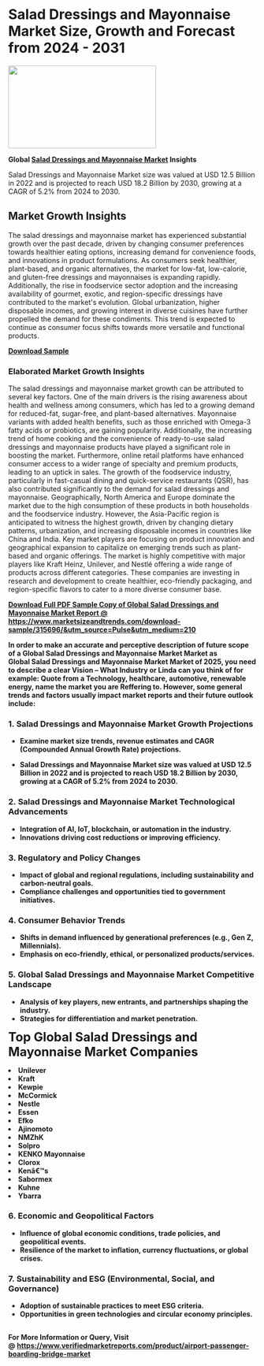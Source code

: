 <H1>Salad Dressings and Mayonnaise Market Size, Growth and Forecast from 2024 - 2031</H1><img class="aligncenter size-medium wp-image-584254" src="https://thirdeyenews.in/wp-content/uploads/2024/09/Global-Market-Research-300x168.jpeg" alt="" width="300" height="168" /><p><strong>Global&nbsp;<a href="https://www.marketsizeandtrends.com/download-sample/315696/&amp;utm_source=Pulse&amp;utm_medium=210">Salad Dressings and Mayonnaise Market</a> Insights</strong></p><p>Salad Dressings and Mayonnaise Market size was valued at USD 12.5 Billion in 2022 and is projected to reach USD 18.2 Billion by 2030, growing at a CAGR of 5.2% from 2024 to 2030.</p><p><h2>Market Growth Insights</h2> <p>The salad dressings and mayonnaise market has experienced substantial growth over the past decade, driven by changing consumer preferences towards healthier eating options, increasing demand for convenience foods, and innovations in product formulations. As consumers seek healthier, plant-based, and organic alternatives, the market for low-fat, low-calorie, and gluten-free dressings and mayonnaises is expanding rapidly. Additionally, the rise in foodservice sector adoption and the increasing availability of gourmet, exotic, and region-specific dressings have contributed to the market's evolution. Global urbanization, higher disposable incomes, and growing interest in diverse cuisines have further propelled the demand for these condiments. This trend is expected to continue as consumer focus shifts towards more versatile and functional products.</p> <p><strong><a href="download-link">Download Sample</a></strong></p> <h3>Elaborated Market Growth Insights</h3> <p>The salad dressings and mayonnaise market growth can be attributed to several key factors. One of the main drivers is the rising awareness about health and wellness among consumers, which has led to a growing demand for reduced-fat, sugar-free, and plant-based alternatives. Mayonnaise variants with added health benefits, such as those enriched with Omega-3 fatty acids or probiotics, are gaining popularity. Additionally, the increasing trend of home cooking and the convenience of ready-to-use salad dressings and mayonnaise products have played a significant role in boosting the market. Furthermore, online retail platforms have enhanced consumer access to a wider range of specialty and premium products, leading to an uptick in sales. The growth of the foodservice industry, particularly in fast-casual dining and quick-service restaurants (QSR), has also contributed significantly to the demand for salad dressings and mayonnaise. Geographically, North America and Europe dominate the market due to the high consumption of these products in both households and the foodservice industry. However, the Asia-Pacific region is anticipated to witness the highest growth, driven by changing dietary patterns, urbanization, and increasing disposable incomes in countries like China and India. Key market players are focusing on product innovation and geographical expansion to capitalize on emerging trends such as plant-based and organic offerings. The market is highly competitive with major players like Kraft Heinz, Unilever, and Nestlé offering a wide range of products across different categories. These companies are investing in research and development to create healthier, eco-friendly packaging, and region-specific flavors to cater to a more diverse consumer base. <p><strong><a href="get-more-link"></p><p><span class=""><strong>Download Full PDF Sample Copy of Global Salad Dressings and Mayonnaise Market Report</strong> @ <a href="https://www.marketsizeandtrends.com/download-sample/315696/&amp;utm_source=Pulse&amp;utm_medium=210" target="_blank">https://www.marketsizeandtrends.com/download-sample/315696/&amp;utm_source=Pulse&amp;utm_medium=210</a></span></p><p>In order to make an accurate and perceptive description of future scope of a Global&nbsp;Salad Dressings and Mayonnaise Market Market as Global&nbsp;Salad Dressings and Mayonnaise Market Market of 2025, you need to describe a clear Vision &ndash; What Industry or Linda can you think of for example: Quote from a Technology, healthcare, automotive, renewable energy, name the market you are Reffering to. However, some general trends and factors usually impact market reports and their future outlook include:</p><h3>1.&nbsp;<strong>Salad Dressings and Mayonnaise Market Growth Projections</strong></h3><ul><li>Examine market size trends, revenue estimates and CAGR (Compounded Annual Growth Rate) projections.</li><li><p>Salad Dressings and Mayonnaise Market size was valued at USD 12.5 Billion in 2022 and is projected to reach USD 18.2 Billion by 2030, growing at a CAGR of 5.2% from 2024 to 2030.</p></li></ul><h3>2.&nbsp;<strong>Salad Dressings and Mayonnaise Market Technological Advancements</strong></h3><ul><li>Integration of AI, IoT, blockchain, or automation in the industry.</li><li>Innovations driving cost reductions or improving efficiency.</li></ul><h3>3.&nbsp;<strong>Regulatory and Policy Changes</strong></h3><ul><li>Impact of global and regional regulations, including sustainability and carbon-neutral goals.</li><li>Compliance challenges and opportunities tied to government initiatives.</li></ul><h3>4.&nbsp;<strong>Consumer Behavior Trends</strong></h3><ul><li>Shifts in demand influenced by generational preferences (e.g., Gen Z, Millennials).</li><li>Emphasis on eco-friendly, ethical, or personalized products/services.</li></ul><h3>5.&nbsp;<strong>Global Salad Dressings and Mayonnaise Market Competitive Landscape</strong></h3><ul><li>Analysis of key players, new entrants, and partnerships shaping the industry.</li><li>Strategies for differentiation and market penetration.</li></ul><p data-pm-slice="1 1 []"><span style="color: inherit; font-family: inherit; font-size: 25px;">Top Global Salad Dressings and Mayonnaise Market Companies</span></p><div class="" data-test-id=""><p><li>Unilever</li><li> Kraft</li><li> Kewpie</li><li> McCormick</li><li> Nestle</li><li> Essen</li><li> Efko</li><li> Ajinomoto</li><li> NMZhK</li><li> Solpro</li><li> KENKO Mayonnaise</li><li> Clorox</li><li> Kenâ€™s</li><li> Sabormex</li><li> Kuhne</li><li> Ybarra</li></p></div><h3>6.&nbsp;<strong>Economic and Geopolitical Factors</strong></h3><ul><li>Influence of global economic conditions, trade policies, and geopolitical events.</li><li>Resilience of the market to inflation, currency fluctuations, or global crises.</li></ul><h3>7.&nbsp;<strong>Sustainability and ESG (Environmental, Social, and Governance)</strong></h3><ul><li>Adoption of sustainable practices to meet ESG criteria.</li><li>Opportunities in green technologies and circular economy principles.</li></ul><h2><strong style="font-size: 14px;">For More Information or Query, Visit @&nbsp;</strong><a style="background-color: #ffffff; font-size: 14px;" href="https://www.marketsizeandtrends.com/report/salad-dressings-and-mayonnaise-market/" target="_blank">https://www.verifiedmarketreports.com/product/airport-passenger-boarding-bridge-market</a></h2>

